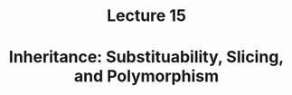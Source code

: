 <div align="center">

# Lecture 15 
# Inheritance: Substituability, Slicing, and Polymorphism 

</div>
